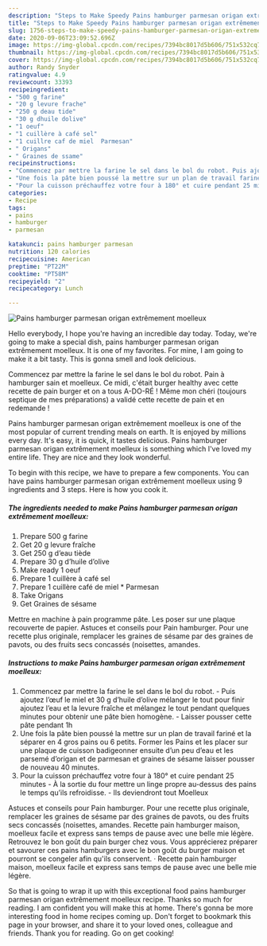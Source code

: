 ```yaml
---
description: "Steps to Make Speedy Pains hamburger parmesan origan extrêmement moelleux"
title: "Steps to Make Speedy Pains hamburger parmesan origan extrêmement moelleux"
slug: 1756-steps-to-make-speedy-pains-hamburger-parmesan-origan-extremement-moelleux
date: 2020-09-06T23:09:52.696Z
image: https://img-global.cpcdn.com/recipes/7394bc8017d5b606/751x532cq70/pains-hamburger-parmesan-origan-extremement-moelleux-photo-principale-de-la-recette.jpg
thumbnail: https://img-global.cpcdn.com/recipes/7394bc8017d5b606/751x532cq70/pains-hamburger-parmesan-origan-extremement-moelleux-photo-principale-de-la-recette.jpg
cover: https://img-global.cpcdn.com/recipes/7394bc8017d5b606/751x532cq70/pains-hamburger-parmesan-origan-extremement-moelleux-photo-principale-de-la-recette.jpg
author: Randy Snyder
ratingvalue: 4.9
reviewcount: 33393
recipeingredient:
- "500 g farine"
- "20 g levure frache"
- "250 g deau tide"
- "30 g dhuile dolive"
- "1 oeuf"
- "1 cuillère à café sel"
- "1 cuillre caf de miel  Parmesan"
- " Origans"
- " Graines de ssame"
recipeinstructions:
- "Commencez par mettre la farine le sel dans le bol du robot. Puis ajoutez l’œuf le miel et 30 g d’huile d’olive mélanger le tout pour finir ajoutez l’eau et la levure fraîche et mélangez le tout pendant quelques minutes pour obtenir une pâte bien homogène. Laisser pousser cette pâte pendant 1h"
- "Une fois la pâte bien poussé la mettre sur un plan de travail fariné et la séparer en 4 gros pains ou 6 petits. Former les Pains et les placer sur une plaque de cuisson badigeonner ensuite d’un peu d’eau et les parsemé d’origan et de parmesan et graines de sésame laisser pousser de nouveau 40 minutes."
- "Pour la cuisson préchauffez votre four à 180° et cuire pendant 25 minutes À la sortie du four mettre un linge propre au-dessus des pains le temps qu’ils refroidisse. Ils deviendront tout Moelleux"
categories:
- Recipe
tags:
- pains
- hamburger
- parmesan

katakunci: pains hamburger parmesan 
nutrition: 120 calories
recipecuisine: American
preptime: "PT22M"
cooktime: "PT58M"
recipeyield: "2"
recipecategory: Lunch

---
```



![Pains hamburger parmesan origan extrêmement moelleux](https://img-global.cpcdn.com/recipes/7394bc8017d5b606/751x532cq70/pains-hamburger-parmesan-origan-extremement-moelleux-photo-principale-de-la-recette.jpg)

Hello everybody, I hope you're having an incredible day today. Today, we're going to make a special dish, pains hamburger parmesan origan extrêmement moelleux. It is one of my favorites. For mine, I am going to make it a bit tasty. This is gonna smell and look delicious.

Commencez par mettre la farine le sel dans le bol du robot. Pain à hamburger sain et moelleux. Ce midi, c&#39;était burger healthy avec cette recette de pain burger et on a tous A-DO-RÉ ! Même mon chéri (toujours septique de mes préparations) a validé cette recette de pain et en redemande !

Pains hamburger parmesan origan extrêmement moelleux is one of the most popular of current trending meals on earth. It is enjoyed by millions every day. It's easy, it is quick, it tastes delicious. Pains hamburger parmesan origan extrêmement moelleux is something which I've loved my entire life. They are nice and they look wonderful.


To begin with this recipe, we have to prepare a few components. You can have pains hamburger parmesan origan extrêmement moelleux using 9 ingredients and 3 steps. Here is how you cook it.

<!--inarticleads1-->

##### The ingredients needed to make Pains hamburger parmesan origan extrêmement moelleux:

1. Prepare 500 g farine
1. Get 20 g levure fraîche
1. Get 250 g d’eau tiède
1. Prepare 30 g d’huile d’olive
1. Make ready 1 oeuf
1. Prepare 1 cuillère à café sel
1. Prepare 1 cuillère café de miel * Parmesan
1. Take  Origans
1. Get  Graines de sésame


Mettre en machine à pain programme pâte. Les poser sur une plaque recouverte de papier. Astuces et conseils pour Pain hamburger. Pour une recette plus originale, remplacer les graines de sésame par des graines de pavots, ou des fruits secs concassés (noisettes, amandes. 

<!--inarticleads2-->

##### Instructions to make Pains hamburger parmesan origan extrêmement moelleux:

1. Commencez par mettre la farine le sel dans le bol du robot. - Puis ajoutez l’œuf le miel et 30 g d’huile d’olive mélanger le tout pour finir ajoutez l’eau et la levure fraîche et mélangez le tout pendant quelques minutes pour obtenir une pâte bien homogène. - Laisser pousser cette pâte pendant 1h
1. Une fois la pâte bien poussé la mettre sur un plan de travail fariné et la séparer en 4 gros pains ou 6 petits. Former les Pains et les placer sur une plaque de cuisson badigeonner ensuite d’un peu d’eau et les parsemé d’origan et de parmesan et graines de sésame laisser pousser de nouveau 40 minutes.
1. Pour la cuisson préchauffez votre four à 180° et cuire pendant 25 minutes - À la sortie du four mettre un linge propre au-dessus des pains le temps qu’ils refroidisse. - Ils deviendront tout Moelleux


Astuces et conseils pour Pain hamburger. Pour une recette plus originale, remplacer les graines de sésame par des graines de pavots, ou des fruits secs concassés (noisettes, amandes. Recette pain hamburger maison, moelleux facile et express sans temps de pause avec une belle mie légère. Retrouvez le bon goût du pain burger chez vous. Vous apprécierez préparer et savourer ces pains hamburgers avec le bon goût du burger maison et pourront se congeler afin qu&#39;ils conservent. · Recette pain hamburger maison, moelleux facile et express sans temps de pause avec une belle mie légère. 

So that is going to wrap it up with this exceptional food pains hamburger parmesan origan extrêmement moelleux recipe. Thanks so much for reading. I am confident you will make this at home. There's gonna be more interesting food in home recipes coming up. Don't forget to bookmark this page in your browser, and share it to your loved ones, colleague and friends. Thank you for reading. Go on get cooking!
